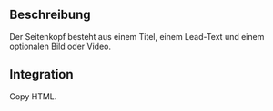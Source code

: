 ## Beschreibung

Der Seitenkopf besteht aus einem Titel, einem Lead-Text und einem optionalen Bild oder Video.

## Integration

Copy HTML.
